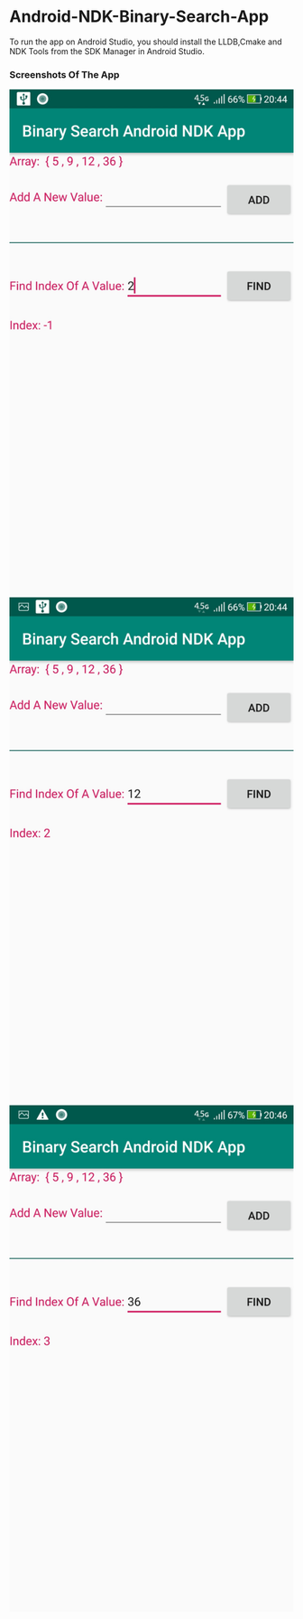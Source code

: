 # Android-NDK-Binary-Search-App
To run the app on Android Studio, you should install the LLDB,Cmake and NDK Tools from the SDK Manager in Android Studio.
### Screenshots Of The App
![alt text](https://github.com/burhanelgun/Android-NDK-Binary-Search-App/blob/master/Screenshot_20190211-204447.jpg)
![alt text](https://github.com/burhanelgun/Android-NDK-Binary-Search-App/blob/master/Screenshot_20190211-204457.jpg)
![alt text](https://github.com/burhanelgun/Android-NDK-Binary-Search-App/blob/master/Screenshot_20190211-204617.jpg)
